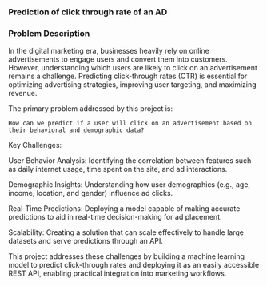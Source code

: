 ### Prediction of click through rate of an AD

### Problem Description
In the digital marketing era, businesses heavily rely on online advertisements to engage users and convert them into customers. However, understanding which users are likely to click on an advertisement remains a challenge. Predicting click-through rates (CTR) is essential for optimizing advertising strategies, improving user targeting, and maximizing revenue.

The primary problem addressed by this project is:

    How can we predict if a user will click on an advertisement based on their behavioral and demographic data?

Key Challenges:

User Behavior Analysis:
    Identifying the correlation between features such as daily internet usage, time spent on the site, and ad interactions.

Demographic Insights:
    Understanding how user demographics (e.g., age, income, location, and gender) influence ad clicks.

Real-Time Predictions:
    Deploying a model capable of making accurate predictions to aid in real-time decision-making for ad placement.

Scalability:
    Creating a solution that can scale effectively to handle large datasets and serve predictions through an API.


This project addresses these challenges by building a machine learning model to predict click-through rates and deploying it as an easily accessible REST API, enabling practical integration into marketing workflows.